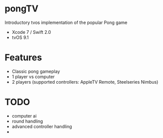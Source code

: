 # pongTV
Introductory tvos implementation of the popular Pong game
* Xcode 7 / Swift 2.0
* tvOS 9.1
 
Features
=======
 - Classic pong gameplay
 - 1 player vs computer
 - 2 players (supported controllers: AppleTV Remote, Steelseries Nimbus)

TODO
=======
 - computer ai
 - round handling
 - advanced controller handling
 - 
 
